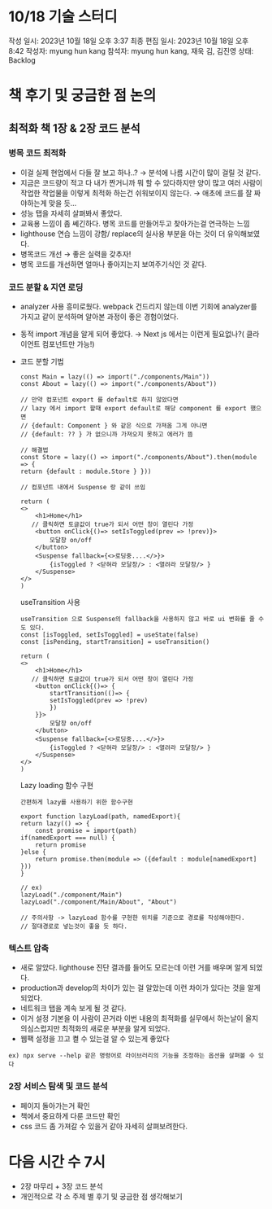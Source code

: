 # 10/18 기술 스터디

작성 일시: 2023년 10월 18일 오후 3:37
최종 편집 일시: 2023년 10월 18일 오후 8:42
작성자: myung hun kang
참석자: myung hun kang, 재욱 김, 김진영
상태: Backlog

# 책 후기 및 궁금한 점 논의

## 최적화 책 1장 & 2장 코드 분석

### 병목 코드 최적화

- 이걸 실제 현업에서 다들 잘 보고 하나..? → 분석에 나름 시간이 많이 걸릴 것 같다.
- 지금은 코드량이 적고 다 내가 짠거니까 뭐 할 수 있다하지만 양이 많고 여러 사람이 작업한 작업물을 이렇게 최적화 하는건 쉬워보이지 않는다. → 애초에 코드를 잘 짜야하는게 맞을 듯…
- 성능 탭을 자세히 살펴봐서 좋았다.
- 교육용 느낌이 좀 쎄긴하다. 병목 코드를 만들어두고 찾아가는걸 연극하는 느낌
- lighthouse 연습 느낌이 강함/ replace의 실사용 부분을 아는 것이 더 유익해보였다.
- 병목코드 개선 → 좋은 실력을 갖추자!
- 병목 코드를 개선하면 얼마나 좋아지는지 보여주기식인 것 같다.

### 코드 분할 & 지연 로딩

- analyzer 사용 흥미로웠다. webpack 건드리지 않는데 이번 기회에 analyzer를 가지고 같이 분석하며 알아본 과정이 좋은 경험이었다.
- 동적 import 개념을 알게 되어 좋았다.  → Next js 에서는 이런게 필요없나?( 클라이언트 컴포넌트만 가능!)
- 코드 분할 기법
    
    ```tsx
    const Main = lazy(() => import("./components/Main"))
    const About = lazy(() => import("./components/About"))  
    
    // 만약 컴포넌트 export 를 default로 하지 않았다면 
    // lazy 에서 import 할때 export default로 해당 component 를 export 했으면
    // {default: Component } 와 같은 식으로 가져옴 그게 아니면
    // {default: ?? } 가 없으니까 가져오지 못하고 에러가 뜸
    
    // 해결법
    const Store = lazy(() => import("./components/About").then(module => {
    return {default : module.Store } }))  
    
    // 컴포넌트 내에서 Suspense 랑 같이 쓰임
    
    return (
    <>
    	<h1>Home</h1>
       // 클릭하면 토글값이 true가 되서 어떤 창이 열린다 가정
    	<button onClick{()=> setIsToggled(prev => !prev)}> 
    		모달창 on/off
    	</button>
    	<Suspense fallback={<>로딩중....</>}>
    		{isToggled ? <닫혀라 모달창/> : <열려라 모달창/> }	
    	</Suspense>
    </>
    ) 
    ```
    
    useTransition 사용
    
    ```tsx
    useTransition 으로 Suspense의 fallback을 사용하지 않고 바로 ui 변화를 줄 수도 있다. 
    const [isToggled, setIsToggled] = useState(false)
    const [isPending, startTransition] = useTransition()
    
    return (
    <>
    	<h1>Home</h1>
       // 클릭하면 토글값이 true가 되서 어떤 창이 열린다 가정
    	<button onClick{()=> {
    		startTransition(()=> {
    		setIsToggled(prev => !prev)
    		})
    	}}> 
    		모달창 on/off
    	</button>
    	<Suspense fallback={<>로딩중....</>}>
    		{isToggled ? <닫혀라 모달창/> : <열려라 모달창/> }	
    	</Suspense>
    </>
    ) 
    ```
    
    Lazy loading  함수 구현
    
    ```tsx
    간편하게 lazy를 사용하기 위한 함수구현
    
    export function lazyLoad(path, namedExport){
    return lazy(() => {
    	const promise = import(path)
    if(namedExport === null) {
    	return promise
    }else {
    	return promise.then(module => ({default : module[namedExport] }))
    }
    
    // ex)
    lazyLoad("./component/Main")
    lazyLoad("./component/Main/About", "About")
    
    // 주의사항 -> lazyLoad 함수를 구현한 위치를 기준으로 경로를 작성해야한다.
    // 절대경로로 넣는것이 좋을 듯 하다.
    
    ```
    

### 텍스트 압축

- 새로 알았다. lighthouse 진단 결과를 들어도 모르는데 이런 거를 배우며 알게 되었다.
- production과 develop의 차이가 있는 걸 알았는데 이런 차이가 있다는 것을 알게 되었다.
- 네트워크 탭을 계속 보게 될 것 같다.
- 이거 설정 기본을 이 사람이 끈거라 이번 내용의 최적화를 실무에서 하는날이 올지 의심스럽지만 최적화의 새로운 부분을 알게 되었다.
- 웹팩 설정을 끄고 켤 수 있는걸 알 수 있는게 좋았다

```tsx
ex) npx serve --help 같은 명령어로 라이브러리의 기능을 조정하는 옵션을 살펴볼 수 있다
```

### 2장 서비스 탐색 및 코드 분석

- 페이지 돌아가는거 확인
- 책에서 중요하게 다룬 코드만 확인
- css 코드 좀 가져갈 수 있을거 같아 자세히 살펴보려한다.

# 다음 시간 수 7시

- 2장 마무리 + 3장 코드 분석
- 개인적으로 각 소 주제 별 후기 및 궁금한 점 생각해보기